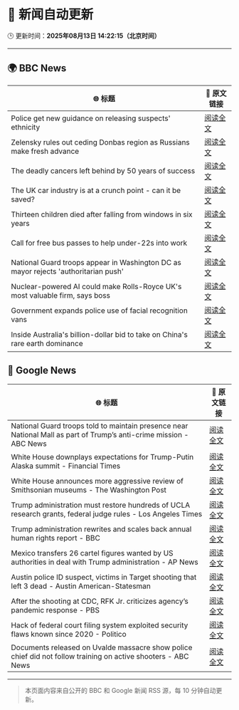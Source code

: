 # 🧠 新闻自动更新

🕒 更新时间：**2025年08月13日 14:22:15（北京时间）**

---

## 🌍 BBC News

| 🌐 标题 | 🔗 原文链接 |
|--------|-------------|
| Police get new guidance on releasing suspects' ethnicity | [阅读全文](https://www.bbc.com/news/articles/c5ypgg28nvpo?at_medium=RSS&at_campaign=rss) |
| Zelensky rules out ceding Donbas region as Russians make fresh advance | [阅读全文](https://www.bbc.com/news/articles/c4g6qd3k2peo?at_medium=RSS&at_campaign=rss) |
| The deadly cancers left behind by 50 years of success | [阅读全文](https://www.bbc.com/news/articles/c5ypkrzyxd1o?at_medium=RSS&at_campaign=rss) |
| The UK car industry is at a crunch point - can it be saved? | [阅读全文](https://www.bbc.com/news/articles/c23p028p200o?at_medium=RSS&at_campaign=rss) |
| Thirteen children died after falling from windows in six years | [阅读全文](https://www.bbc.com/news/articles/cqjyype0yn5o?at_medium=RSS&at_campaign=rss) |
| Call for free bus passes to help under-22s into work | [阅读全文](https://www.bbc.com/news/articles/c9877kg42wjo?at_medium=RSS&at_campaign=rss) |
| National Guard troops appear in Washington DC as mayor rejects 'authoritarian push' | [阅读全文](https://www.bbc.com/news/articles/cy7ypm6zxp2o?at_medium=RSS&at_campaign=rss) |
| Nuclear-powered AI could make Rolls-Royce UK's most valuable firm, says boss | [阅读全文](https://www.bbc.com/news/articles/ce8772d4jzgo?at_medium=RSS&at_campaign=rss) |
| Government expands police use of facial recognition vans | [阅读全文](https://www.bbc.com/news/articles/cj4wy21dwkwo?at_medium=RSS&at_campaign=rss) |
| Inside Australia's billion-dollar bid to take on China's rare earth dominance | [阅读全文](https://www.bbc.com/news/articles/cgm2z91mvlvo?at_medium=RSS&at_campaign=rss) |

## 📰 Google News

| 🌐 标题 | 🔗 原文链接 |
|--------|-------------|
| National Guard troops told to maintain presence near National Mall as part of Trump’s anti-crime mission - ABC News | [阅读全文](https://news.google.com/rss/articles/CBMimwFBVV95cUxNZXBfYTJGd2dJU0JqUzBKanFHakxmM05LTkw5R0VkbEpKNmhGVnNZbUxsLWh4bGpUclRTQTdjSlNJWXR3UW12UFcyM01QdjBZbmVKNlp6cDdaSGRYTEZQUVRMYWtBQXluQUhEQS1DMWhvT1lXOWRWUkVleVBnaEZOUzFDSmNGb3N1UXJlbmp4cWdWSXc3aDZIcU14VdIBoAFBVV95cUxPa3VuTzA2aUVzRlFaZzg0Y0pDdVkwbWczOTM5SHdjREQtaVliZGhRUUhUUnFFWUQ0TVBhekZrQVRFVWlJazViVW9KMWZoT2w2elEtMFhQUEIweF9YWTJVamFNdnQtVTdjWHYxdjJ4WmxycnNSZXo2elNncktqZEZRNlhEZzBYdF9kdW95N3dIMHk0Uk5iOFFQblRzXzBUYmxr?oc=5) |
| White House downplays expectations for Trump-Putin Alaska summit - Financial Times | [阅读全文](https://news.google.com/rss/articles/CBMicEFVX3lxTFBSazZPdUxGU21PODFUOGlaOXlmWlBSU2c2akttWnBmNmQ2RjJGZTV4SGlXSW5wUGI5VG5wZnhTTHNrQ3Q4OF9GaHZRVEtsdXREZlBXVVMxRnZ6ZFBjWmFDLTdlSFpmS1RfV0ZpRDd5OGM?oc=5) |
| White House announces more aggressive review of Smithsonian museums - The Washington Post | [阅读全文](https://news.google.com/rss/articles/CBMioAFBVV95cUxOb3RGVWtSbmVIbnV1X3JKb01MWDM2VUZpSllsOExwWGpvNHVpaFg0ajNkU1NYTEdHUGw2TnZyZFBqWmF5ZHZ3V3FUSW1NWUxyZnRUM1JfQ05XR1BRa2JzOFF3cUVIWmw1bVA0NDNtemtybkVYVG1NZk5FdDZFbkdsZkxCa2U5X0FrN3AzdDQzQUM1NE9SYTk3UUVfYnFTM2Vq?oc=5) |
| Trump administration must restore hundreds of UCLA research grants, federal judge rules - Los Angeles Times | [阅读全文](https://news.google.com/rss/articles/CBMijAFBVV95cUxOLWM0cGJ0cnhZQ3NiM1NvUEwwU1lYNTN0dkdsXzltMnZGY3pwVDhhR0JVaEtPc0x5bXlfQjh1blp4SW9BNWNpVkVIeDZzcmxFRXk1MXY0emZSYmFsRFVRNmNFU2FfNE5kSTNXZHJwTHhKMTdJdWwxRFRCTVlnY3REUHBJWGdlUEo2b3BXSg?oc=5) |
| Trump administration rewrites and scales back annual human rights report - BBC | [阅读全文](https://news.google.com/rss/articles/CBMiWkFVX3lxTFBBV190SC1JekNZMkhwUVJFaHQzbW5XR1I3Z2RXbHJWcjI2bkZMUHk4dkhCbTZTMU1CRG9uYUk5UVFiQVIxVzNxcXhfSnNZbF9ncnB4N1Jzb0VHUdIBX0FVX3lxTE1Ja01LVW43U2x5V2R1YV9IR0xlajZlNHVMcm1aUkNXY25xM1FiUGc3SmNLcmhhNXcyYWFqTV9RczMwYktyNDQwVWF5LXdVUDgtSHZlNHpnd1VVenNPNlBR?oc=5) |
| Mexico transfers 26 cartel figures wanted by US authorities in deal with Trump administration - AP News | [阅读全文](https://news.google.com/rss/articles/CBMiswFBVV95cUxQMGJLYzQwYkF6d2JpYWp0R0RIeDM5VEZpMDVnWTVyRGZibWZ4SmNDdGNwMW55SmF4NF91Ym00dG9FT3RZSW9EeUdkZVE0djFyNUVKT0FOMGZTeUt5a3FRWDVZZF9xaENTdU9taktKcnhQeVZmUTMxdW8yd1lKTk1LSDRVcGh0Znl0bkp2R1RTbXRPV01KcWlLa0Y3bU0zcEhxdHB1T1VVTUowT09mb1VwQW1URQ?oc=5) |
| Austin police ID suspect, victims in Target shooting that left 3 dead - Austin American-Statesman | [阅读全文](https://news.google.com/rss/articles/CBMikgFBVV95cUxPVmNDejdKSlJJWkpTU0hTeUZaZFRObm5xWDhDaTZJclBoZFFEUWRxeXFfWUxua0lmeG1QZXBiOFVYb3NneWxILU13a1VIOWVpb19BT1VKeU5BWFlMZ0h2VV9NRUZGLW96R3AtTERWS0xpc1liM1JGRGdxcGxtUHNaanJPODdXNTN6TG5jVHNIX3V6Zw?oc=5) |
| After the shooting at CDC, RFK Jr. criticizes agency’s pandemic response - PBS | [阅读全文](https://news.google.com/rss/articles/CBMiqAFBVV95cUxNY2NUdUF6Ylp4YjRLaFZZazZwbm5FaTBPekltaUJYdUVXb0xQRFltNmR3MGt4NGRNSXRxY3FqTWFBMGs2Z1J0d0VLeTNYTkZOWnhDSkhvS2lRQXVFQmVXTWdrelRkSFJoR0xUTmwtalFnTzVZZmVIR0xoRDc1bzFLQUpxdUFtMFJSWlVMWjFJajBoZ0FVWmV5ai1GNjdfZzA5MHphMHUwSnDSAa4BQVVfeXFMT1g5V3BsUmxaN1p3TnRNSWpJQmVVdEZVclVSTkM1bVdreWVMRUZSRDBqd3J3Y2p0MmpVbHNXTmJTYzRTdkkzNmdVZ19vOUZBejZjcFI2VzJ1N2Q2QzdQTEdLa0c4bGdpS0JHajk0Y2NTRkRpM0YwT29TeXRiakZkX0tWTV9wUXl3cU1Ma19hdEZDUGlOZzVoTXdOSWNJOHQzMUVkTFU2YnByb1NkcVJR?oc=5) |
| Hack of federal court filing system exploited security flaws known since 2020 - Politico | [阅读全文](https://news.google.com/rss/articles/CBMiiwFBVV95cUxQTnVuNXV2eG95VDdtVmFRaFd0ZnhtelF5VllURzk2QTBUOEllYkhxZnlfQkltT2g3c3VBa21PMFFnS2FxcGkwOG8xVms3Y1JPclh1cnZNY2h6VXFHVENLV1hBOG05anJTOERWTk5oOW5MSlc4NjNzQmlvV0VnMHBSUVZNTWt3ZE5BUnIw?oc=5) |
| Documents released on Uvalde massacre show police chief did not follow training on active shooters - ABC News | [阅读全文](https://news.google.com/rss/articles/CBMipwFBVV95cUxQci1aRzRVN2JiQUFVNjBHM3JiWDE5NzI3QU4xT1JaaUhKN0s0V183VERmNTJxMGNCeXpfX3dwVnkzOGlURF9JQjRDMExqOFVzMEIyZTR4X1JDVlRoTUdOeExFZTZJQ3U1b185WGZyel9veDlKMXpmNGhVVGhSZDNPcjZuZW16cUlFLUtPb290RWZxOUVzX0kxSm1ndXdFV01ZZzJYRFlGb9IBrAFBVV95cUxNZzdWblpSMm1qVXlOOFdMTDRUV3pCeVM1aXZpTllNSlI2MlpLN3VIQURHcXdIOG1OdkY0UE5SemR6TnZLMFJSUURtUXVya3BVdUpwSDlNOW9SamdvUFdNRFBWbnkyaGR3VVB2VTA1UzNRZGZoNEwzdkRub3UxOUR0NDItR0NFU1BHZ0VrVjBVbEQyS2daUC1TVWhqS0NuUGtteWY1NmJJRnFONmp6?oc=5) |

---
> 本页面内容来自公开的 BBC 和 Google 新闻 RSS 源，每 10 分钟自动更新。